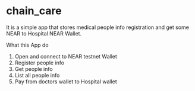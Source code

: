 # chain_care
It is a simple app that stores medical people info registration and get some NEAR to Hospital NEAR Wallet.

What this App do

1. Open and connect to NEAR testnet Wallet
2. Register people info
3. Get people info
4. List all people info
5. Pay from doctors wallet to Hospital wallet

